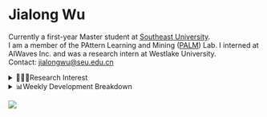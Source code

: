 #  Jialong Wu

Currently a first-year Master student at [Southeast University](https://www.seu.edu.cn/english/).<br>
I am a member of the PAttern Learning and Mining ([PALM](http://palm.seu.edu.cn/home.html)) Lab. I interned at AIWaves Inc. and was a research intern at Westlake University.<br>
Contact: jialongwu@seu.edu.cn
<details><summary>👨🏻‍💻Research Interest</summary>
My current research interests primarily encompass three aspects:

- Exploring the **synergies** between large-scale and small-scale models.
- Investigating the <strong>personalization and interactive</strong> abilities of LLMs.
- Utilizing  <strong>causal inference</strong>  to mitigate bias in conventional NLP tasks.

Recent works:
[Constituency Parsing using LLMs](https://arxiv.org/pdf/2310.19462.pdf), [Agents](https://arxiv.org/pdf/2309.07870.pdf)
</details>

<details><summary>📊Weekly Development Breakdown</summary>

<!--START_SECTION:waka-->

```txt
From: 27 December 2023 - To: 03 January 2024

Total Time: 6 hrs 38 mins

Python       3 hrs 6 mins    ███████████▓░░░░░░░░░░░░░   46.89 %
Bash         1 hr 22 mins    █████▒░░░░░░░░░░░░░░░░░░░   20.77 %
Other        59 mins         ███▓░░░░░░░░░░░░░░░░░░░░░   14.99 %
Text         21 mins         █▒░░░░░░░░░░░░░░░░░░░░░░░   05.39 %
YAML         18 mins         █░░░░░░░░░░░░░░░░░░░░░░░░   04.63 %
```

<!--END_SECTION:waka-->

[![wakatime](https://wakatime.com/badge/user/c6720b29-9431-4a60-bc9d-e1fb2b6bd65f.svg)](https://wakatime.com/@c6720b29-9431-4a60-bc9d-e1fb2b6bd65f)
</details>

![](https://komarev.com/ghpvc/?username=callanwu)
